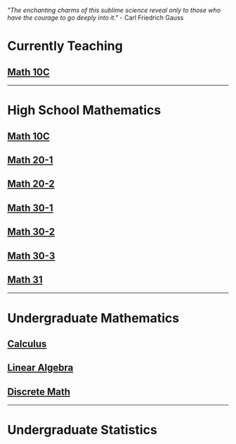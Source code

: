 *"The enchanting charms of this sublime science reveal only to those who have the courage to go deeply into it."* - Carl Friedrich Gauss 
# Currently Teaching 
## [Math 10C](Math10Current.md)
---
# High School Mathematics 

## [Math 10C](Math10C.md)
## [Math 20-1](Math201.md)
## [Math 20-2](Math202.md)

## [Math 30-1](Math301.md)
## [Math 30-2](Math302.md)
## [Math 30-3](Math303.md)
## [Math 31](Math31.md)
---


# Undergraduate Mathematics 
## [Calculus](Calculus.md) 
## [Linear Algebra](LinearAlgebra.md)
## [Discrete Math](DiscreteMath.md)
---
# Undergraduate Statistics 


